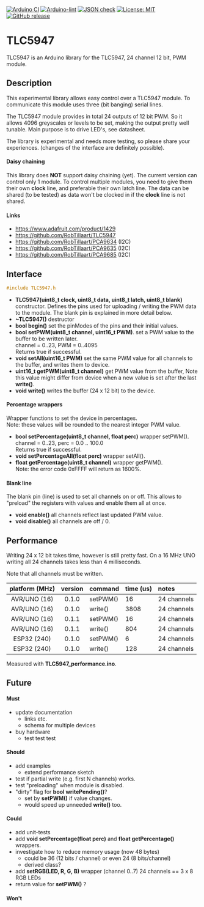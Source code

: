 
[![Arduino CI](https://github.com/RobTillaart/TLC5947/workflows/Arduino%20CI/badge.svg)](https://github.com/marketplace/actions/arduino_ci)
[![Arduino-lint](https://github.com/RobTillaart/TLC5947/actions/workflows/arduino-lint.yml/badge.svg)](https://github.com/RobTillaart/TLC5947/actions/workflows/arduino-lint.yml)
[![JSON check](https://github.com/RobTillaart/TLC5947/actions/workflows/jsoncheck.yml/badge.svg)](https://github.com/RobTillaart/TLC5947/actions/workflows/jsoncheck.yml)
[![License: MIT](https://img.shields.io/badge/license-MIT-green.svg)](https://github.com/RobTillaart/TLC5947/blob/master/LICENSE)
[![GitHub release](https://img.shields.io/github/release/RobTillaart/TLC5947.svg?maxAge=3600)](https://github.com/RobTillaart/TLC5947/releases)


# TLC5947

TLC5947 is an Arduino library for the TLC5947, 24 channel 12 bit, PWM module.


## Description

This experimental library allows easy control over a TLC5947 module.
To communicate this module uses three (bit banging) serial lines.

The TLC5947 module provides in total 24 outputs of 12 bit PWM. 
So it allows 4096 greyscales or levels to be set, making the output pretty well tunable.
Main purpose is to drive LED's, see datasheet.

The library is experimental and needs more testing, so please share your experiences.
(changes of the interface are definitely possible).


#### Daisy chaining
 
This library does **NOT** support daisy chaining (yet). 
The current version can control only 1 module.
To control multiple modules, you need to give them their own **clock** line, 
and preferable their own latch line.
The data can be shared (to be tested) as data won't be clocked in if
the **clock** line is not shared.


#### Links

- https://www.adafruit.com/product/1429
- https://github.com/RobTillaart/TLC5947
- https://github.com/RobTillaart/PCA9634  (I2C)
- https://github.com/RobTillaart/PCA9635  (I2C)
- https://github.com/RobTillaart/PCA9685  (I2C)


## Interface

```cpp
#include TLC5947.h
```

- **TLC5947(uint8_t clock, uint8_t data, uint8_t latch, uint8_t blank)** constructor.
Defines the pins used for uploading / writing the PWM data to the module.
The blank pin is explained in more detail below. 
- **~TLC5947()** destructor
- **bool begin()** set the pinModes of the pins and their initial values.
- **bool setPWM(uint8_t channel, uint16_t PWM)**. set a PWM value to the buffer to
be written later.  
channel = 0..23, PWM = 0..4095  
Returns true if successful.
- **void setAll(uint16_t PWM)** set the same PWM value for all channels to the buffer, and writes them to device.
- **uint16_t getPWM(uint8_t channel)** get PWM value from the buffer, 
Note this value might differ from device when a new value is set after the last **write()**.
- **void write()** writes the buffer (24 x 12 bit) to the device.


#### Percentage wrappers

Wrapper functions to set the device in percentages.   
Note: these values will be rounded to the nearest integer PWM value.

- **bool setPercentage(uint8_t channel, float perc)** wrapper setPWM().  
channel = 0..23, perc = 0.0 .. 100.0  
Returns true if successful.
- **void setPercentageAll(float perc)** wrapper setAll().
- **float getPercentage(uint8_t channel)** wrapper getPWM().  
Note: the error code 0xFFFF will return as 1600%.


#### Blank line

The blank pin (line) is used to set all channels on or off.
This allows to "preload" the registers with values and enable them all at once.

- **void enable()** all channels reflect last updated PWM value.
- **void disable()** all channels are off / 0.


## Performance

Writing 24 x 12 bit takes time, however is still pretty fast.
On a 16 MHz UNO writing all 24 channels takes less than 4 milliseconds.

Note that all channels must be written.

|  platform (MHz)  |  version  |  command  |  time (us)  |  notes       |
|:----------------:|:---------:|:----------|:------------|:-------------|
|  AVR/UNO  (16)   |   0.1.0   |  setPWM() |  16         |  24 channels |
|  AVR/UNO  (16)   |   0.1.0   |  write()  |  3808       |  24 channels |
|  AVR/UNO  (16)   |   0.1.1   |  setPWM() |  16         |  24 channels |
|  AVR/UNO  (16)   |   0.1.1   |  write()  |  804        |  24 channels |
|  ESP32    (240)  |   0.1.0   |  setPWM() |  6          |  24 channels |
|  ESP32    (240)  |   0.1.0   |  write()  |  128        |  24 channels |


Measured with **TLC5947_performance.ino**.


## Future

#### Must

- update documentation
  - links etc.
  - schema for multiple devices
- buy hardware
  - test test test 


#### Should

- add examples
  - extend performance sketch
- test if partial write (e.g. first N channels) works.
- test "preloading" when module is disabled.
- "dirty" flag for **bool writePending()**?
  - set by **setPWM()** if value changes.
  - would speed up unneeded **write()** too.


#### Could

- add unit-tests
- add **void setPercentage(float perc)** and **float getPercentage()** wrappers.
- investigate how to reduce memory usage (now 48 bytes)
  - could be 36 (12 bits / channel) or even 24 (8 bits/channel)
  - derived class?
- add **setRGB(LED, R, G, B)** wrapper (channel 0..7)
  24 channels == 3 x 8 RGB LEDs
- return value for **setPWM()** ? 


#### Won't


